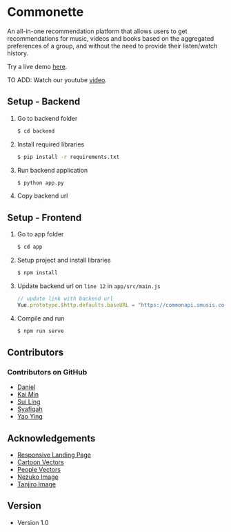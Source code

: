 # Commonette

An all-in-one recommendation platform that allows users to get recommendations for music, videos and books based on the aggregated preferences of a group, and without the need to provide their listen/watch history. 



Try a live demo [here](commonette.smusis.com).

TO ADD: Watch our youtube [video](https://youtu.be/rct3AHYej5U).



## Setup - Backend

1. Go to backend folder

   ```bash
   $ cd backend
   ```

2. Install required libraries

   ```bash
   $ pip install -r requirements.txt 
   ```

3. Run backend application

   ```bash
   $ python app.py
   ```

4. Copy backend url



## Setup - Frontend

1. Go to app folder

   ```bash
   $ cd app
   ```

2. Setup project and install libraries

   ```bash
   $ npm install
   ```

3. Update backend url on `line 12` in `app/src/main.js` 

   ```javascript
   // update link with backend url
   Vue.prototype.$http.defaults.baseURL = "https://commonapi.smusis.com";  
   ```

4. Compile and run

   ```bash
   $ npm run serve
   ```





## Contributors

### Contributors on GitHub

- [Daniel](https://github.com/danieltan2018)
- [Kai Min](https://github.com/KaiminOng)
- [Sui Ling](https://github.com/SuiLing237)
- [Syafiqah](https://github.com/syafiqahmr)
- [Yao Ying](https://github.com/suicidal-muffin)



## Acknowledgements

- [Responsive Landing Page](https://github.com/bedimcode/responsive-landing-page-coffee3d)
- [Cartoon Vectors](https://www.freepik.com/vectors/cartoon)
- [People Vectors](https://www.freepik.com/vectors/people)
- [Nezuko Image](https://www.zerochan.net/2579685)
- [Tanjiro Image](https://www.zerochan.net/2579684)



## Version

- Version 1.0
